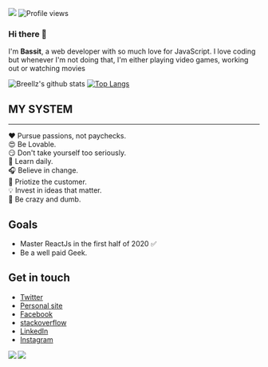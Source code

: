 

<!--
**breellz/breellz** is a ✨ _special_ ✨ repository because its `README.md` (this file) appears on your GitHub profile.

Here are some ideas to get you started:

- 🔭 I’m currently working on ...
- 🌱 I’m currently learning ...
- 👯 I’m looking to collaborate on ...
- 🤔 I’m looking for help with ...
- 💬 Ask me about ...
- 📫 How to reach me: ...
- 😄 Pronouns: ...
- ⚡ Fun fact: ...
-->



<!-- ![](https://img.shields.io/github/last-commit/breellz/breellz?&style=flat-square)  -->
![](https://img.shields.io/github/followers/breellz?label=Followers&style=flat-square) 
![Profile views](https://gpvc.arturio.dev/breellz)
### Hi there 👋
<p>I'm <strong>Bassit</strong>, a web developer with so much love for JavaScript. I love coding but whenever I'm not doing that, I'm either playing video games, working out or watching movies</p>

![Breellz's github stats](https://github-readme-stats.vercel.app/api?username=breellz&show_icons=true&theme=merko)
[![Top Langs](https://github-readme-stats.vercel.app/api/top-langs/?username=breellz&layout=compact)](https://github.com/breellz)

## MY SYSTEM
<hr>
❤️ Pursue passions, not paychecks.<br/>
😍 Be Lovable.<br/>
😏 Don't take yourself too seriously.<br/>
🏫 Learn daily.<br/>
🎧 Believe in change.<br/>
🌱 Priotize the customer.<br/>
💡 Invest in ideas that matter.<br/>
🌚 Be crazy and dumb.<br/>

## Goals

*  Master ReactJs in the first half of 2020 ✅<br/>
*  Be a well paid Geek.<br/>

## Get in touch
* [Twitter](https://twitter.com/breellz) <br/>
* [Personal site](https://breellz.me)<br/>
* [Facebook](https://fb.com/breellz)<br/>
* [stackoverflow](https://stackoverflow.com/users/13081082/breellz)<br/>
* [LinkedIn](https://linkedin.com/in/bassit-owolabi-55751b15a)<br/>
* [Instagram](https://instagram.com/breellzfit)<br/>


<a href="https://github.com/breellz/breellz-box">
  <img align="left" src="https://github-readme-stats.vercel.app/api/pin/?username=breellz&repo=breellz-box" />
</a>
<a href="https://github.com/breellz/C-Instagram">
  <img align="left" src="https://github-readme-stats.vercel.app/api/pin/?username=breellz&repo=C-Instagram" />
</a>
